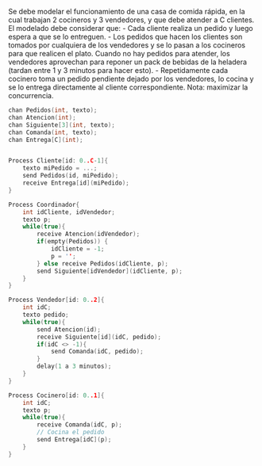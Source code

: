 Se debe modelar el funcionamiento de una casa de comida rápida, en la cual trabajan 2 cocineros y 3 vendedores, y que debe atender a C clientes. El modelado debe considerar que:
    - Cada cliente realiza un pedido y luego espera a que se lo entreguen.
    - Los pedidos que hacen los clientes son tomados por cualquiera de los vendedores y se lo pasan a los cocineros para que realicen el plato. Cuando no hay pedidos para atender, los vendedores aprovechan para reponer un pack de bebidas de la heladera (tardan entre 1 y 3 minutos para hacer esto).
    - Repetidamente cada cocinero toma un pedido pendiente dejado por los vendedores, lo cocina y se lo entrega directamente al cliente correspondiente.
Nota: maximizar la concurrencia.

````C
chan Pedidos(int, texto);
chan Atencion(int);
chan Siguiente[3](int, texto);
chan Comanda(int, texto);
chan Entrega[C](int);


Process Cliente[id: 0..C-1]{
    texto miPedido = ...;
    send Pedidos(id, miPedido);
    receive Entrega[id](miPedido);
}

Process Coordinador{
    int idCliente, idVendedor;
    texto p;
    while(true){
        receive Atencion(idVendedor);
        if(empty(Pedidos)) {
            idCliente = -1;
            p = '';
        } else receive Pedidos(idCliente, p);
        send Siguiente[idVendedor](idCliente, p);
    }
}

Process Vendedor[id: 0..2]{
    int idC;
    texto pedido;
    while(true){
        send Atencion(id);
        receive Siguiente[id](idC, pedido);
        if(idC <> -1){
            send Comanda(idC, pedido);
        }
        delay(1 a 3 minutos);
    }
}

Process Cocinero[id: 0..1]{
    int idC;
    texto p;
    while(true){
        receive Comanda(idC, p);
        // Cocina el pedido
        send Entrega[idC](p);
    }
}
````